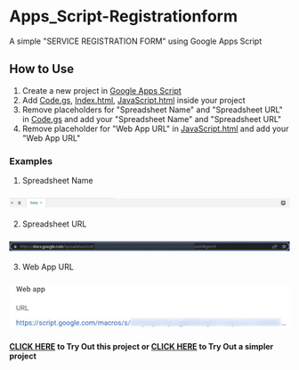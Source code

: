 # Apps_Script-Registrationform
A simple "SERVICE REGISTRATION FORM" using Google Apps Script

## How to Use
1) Create a new project in [Google Apps Script](https://www.google.com/script/start)
2) Add [Code.gs](https://github.com/Mdadilfarooq/Apps_Script-Registrationform/blob/main/Code.gs), [Index.html](https://github.com/Mdadilfarooq/Apps_Script-Registrationform/blob/main/Index.html), [JavaScript.html](https://github.com/Mdadilfarooq/Apps_Script-Registrationform/blob/main/JavaScript.html) inside your project
3) Remove placeholders for "Spreadsheet Name" and "Spreadsheet URL" in [Code.gs](https://github.com/Mdadilfarooq/Apps_Script-Registrationform/blob/main/Code.gs) and add your "Spreadsheet Name" and "Spreadsheet URL"
4) Remove placeholder for "Web App URL" in [JavaScript.html](https://github.com/Mdadilfarooq/Apps_Script-Registrationform/blob/main/JavaScript.html) and add your "Web App URL"

### Examples
1) Spreadsheet Name 
### ![](https://github.com/Mdadilfarooq/Apps_Script-Registrationform/blob/main/Pictures/NAME%20OF%20SPREADSHEET.jpg)
2) Spreadsheet URL 
### ![](https://github.com/Mdadilfarooq/Apps_Script-Registrationform/blob/main/Pictures/URL%20OF%20SPREADSHEET.jpg)
3) Web App URL 
### ![](https://github.com/Mdadilfarooq/Apps_Script-Registrationform/blob/main/Pictures/URL%20OF%20WEB%20APP.jpg)

#### [CLICK HERE](https://script.google.com/macros/s/AKfycbyXF3pvugdDWfuajOfTU3qsxmUTJE36W4iS1T7kqqTtHdszQzeq9EWY_RCxMNx0a4K3/exec) to Try Out this project or [CLICK HERE](https://script.google.com/macros/s/AKfycbzC-iORoda1cwCGMMtbyWKiQF2JfXWDobeRcRKX7OYcjacnMglYEpaIx4t3bBELOh_u/exec) to Try Out a simpler project
